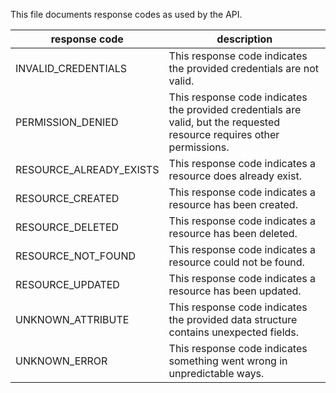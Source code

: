 This file documents response codes as used by the API.

| response code | description |
|---------------|-------------|
| INVALID_CREDENTIALS | This response code indicates the provided credentials are not valid. |
| PERMISSION_DENIED | This response code indicates the provided credentials are valid, but the requested resource requires other permissions. |
| RESOURCE_ALREADY_EXISTS | This response code indicates a resource does already exist. |
| RESOURCE_CREATED | This response code indicates a resource has been created. |
| RESOURCE_DELETED | This response code indicates a resource has been deleted. |
| RESOURCE_NOT_FOUND | This response code indicates a resource could not be found. |
| RESOURCE_UPDATED | This response code indicates a resource has been updated. |
| UNKNOWN_ATTRIBUTE | This response code indicates the provided data structure contains unexpected fields. |
| UNKNOWN_ERROR | This response code indicates something went wrong in unpredictable ways. |
